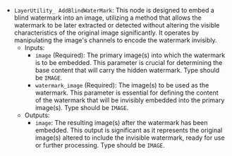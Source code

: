 - `LayerUtility_ AddBlindWaterMark`: This node is designed to embed a blind watermark into an image, utilizing a method that allows the watermark to be later extracted or detected without altering the visible characteristics of the original image significantly. It operates by manipulating the image's channels to encode the watermark invisibly.
    - Inputs:
        - `image` (Required): The primary image(s) into which the watermark is to be embedded. This parameter is crucial for determining the base content that will carry the hidden watermark. Type should be `IMAGE`.
        - `watermark_image` (Required): The image(s) to be used as the watermark. This parameter is essential for defining the content of the watermark that will be invisibly embedded into the primary image(s). Type should be `IMAGE`.
    - Outputs:
        - `image`: The resulting image(s) after the watermark has been embedded. This output is significant as it represents the original image(s) altered to include the invisible watermark, ready for use or further processing. Type should be `IMAGE`.
